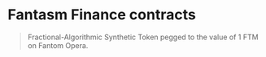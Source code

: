 # Fantasm Finance contracts

> Fractional-Algorithmic Synthetic Token pegged to the value of 1 FTM on Fantom Opera.

